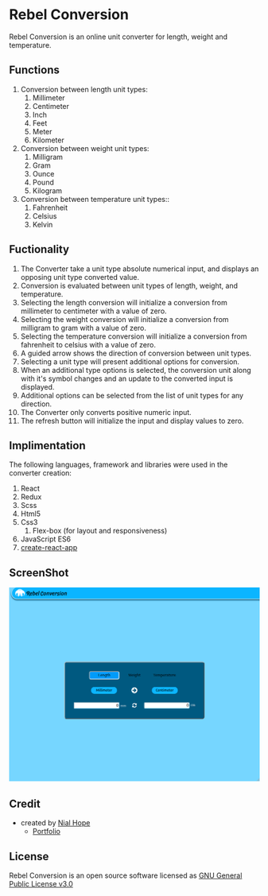 
# Rebel Conversion

Rebel Conversion is an online unit converter for length, weight and temperature.

## Functions

 1. Conversion between length unit types:
    1. Millimeter 
    2. Centimeter
    3. Inch 
    4. Feet 
    5. Meter 
    6. Kilometer 
2. Conversion between weight unit types:
    1. Milligram 
    2. Gram 
    3. Ounce 
    4. Pound 
    5. Kilogram
3. Conversion between temperature unit types::
    1. Fahrenheit
    2. Celsius
    3. Kelvin

## Fuctionality

1. The Converter take a unit type absolute numerical input, and displays an opposing unit type converted value.
2. Conversion is evaluated between unit types of length, weight, and temperature.
3. Selecting the length conversion will initialize a conversion from millimeter to centimeter with a value of zero.
4. Selecting the weight conversion will initialize a conversion from milligram to gram with a value of zero.
5. Selecting the temperature conversion will initialize a conversion from fahrenheit to celsius with a value of zero.
6. A guided arrow shows the direction of conversion between unit types.
7. Selecting a unit type will present additional options for conversion. 
8. When an additional type options is selected, the conversion unit along with it's symbol changes and an update to the converted input is displayed.
9. Additional options can be selected from the list of unit types for any direction.
10. The Converter only converts positive numeric input.
11. The refresh button will initialize the input and display values to zero. 

## Implimentation

The following languages, framework and libraries were used in the converter creation:
1. React 
2. Redux 
3. Scss
4. Html5
5. Css3
    1. Flex-box (for layout and responsiveness)
6. JavaScript ES6
7. [create-react-app](https://github.com/facebook/create-react-app)

## ScreenShot 

![Screen shot of Rebel Conversion](./public/converter.png)

## Credit

+ created by [Nial Hope](https://github.com/nhope123)
  + [Portfolio](https://nhope123.github.io/)

## License

Rebel Conversion is an open source software licensed as [GNU General Public License v3.0](LICENSE)
